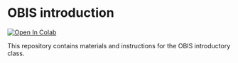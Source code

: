 # OBIS introduction

[![Open In Colab](https://colab.research.google.com/assets/colab-badge.svg)](https://colab.research.google.com/github/iobis/obis-intro-pres)

This repository contains materials and instructions for the OBIS introductory class.